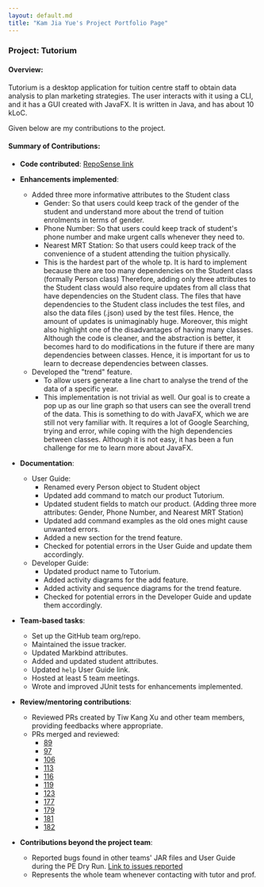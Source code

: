 ```yaml
---
layout: default.md
title: "Kam Jia Yue's Project Portfolio Page"
---
```


### Project: Tutorium

#### Overview:
Tutorium is a desktop application for tuition centre staff to obtain data analysis to plan marketing strategies. The user interacts with it using a CLI, and it has a GUI created with JavaFX. It is written in Java, and has about 10 kLoC.

Given below are my contributions to the project.

#### Summary of Contributions:

* **Code contributed**: [RepoSense link](https://nus-cs2103-ay2324s1.github.io/tp-dashboard/?search=kamjiayue&breakdown=true)

* **Enhancements implemented**:
    * Added three more informative attributes to the Student class
        * Gender: So that users could keep track of the gender of the student and understand more about the trend of tuition enrolments in terms of gender. 
        * Phone Number: So that users could keep track of student's phone number and make urgent calls whenever they need to.
        * Nearest MRT Station: So that users could keep track of the convenience of a student attending the tuition physically.
        * This is the hardest part of the whole tp. It is hard to implement because there are too many dependencies on the Student class (formally Person class)
          Therefore, adding only three attributes to the Student class would also require updates from all class that have dependencies on the Student class. 
          The files that have dependencies to the Student class includes the test files, and also the data files (.json) used by the test files. Hence, the amount
          of updates is unimaginably huge. Moreover, this might also highlight one of the disadvantages of having many classes. Although the code is cleaner,
          and the abstraction is better, it becomes hard to do modifications in the future if there are many dependencies between classes. Hence, it is important
          for us to learn to decrease dependencies between classes.
    * Developed the "trend" feature.
        * To allow users generate a line chart to analyse the trend of the data of a specific year.
        * This implementation is not trivial as well. Our goal is to create a pop up as our line graph so that users can see the overall
          trend of the data. This is something to do with JavaFX, which we are still not very familiar with. It requires a lot of Google Searching, trying and error,
          while coping with the high dependencies between classes. Although it is not easy, it has been a fun challenge for me to learn more about JavaFX.

* **Documentation**:
    * User Guide:
        * Renamed every Person object to Student object
        * Updated add command to match our product Tutorium.
        * Updated student fields to match our product. (Adding three more attributes: Gender, Phone Number, and Nearest MRT Station)
        * Updated add command examples as the old ones might cause unwanted errors.
        * Added a new section for the trend feature.
        * Checked for potential errors in the User Guide and update them accordingly.
    * Developer Guide:
        * Updated product name to Tutorium.
        * Added activity diagrams for the add feature.
        * Added activity and sequence diagrams for the trend feature.
        * Checked for potential errors in the Developer Guide and update them accordingly.

* **Team-based tasks**:
    * Set up the GitHub team org/repo.
    * Maintained the issue tracker.
    * Updated Markbind attributes.
    * Added and updated student attributes.
    * Updated `help` User Guide link.
    * Hosted at least 5 team meetings.
    * Wrote and improved JUnit tests for enhancements implemented.

* **Review/mentoring contributions**:
    * Reviewed PRs created by Tiw Kang Xu and other team members, providing feedbacks where appropriate.
    * PRs merged and reviewed:
        * [89](https://github.com/AY2324S1-CS2103T-W13-2/tp/pull/89)
        * [97](https://github.com/AY2324S1-CS2103T-W13-2/tp/pull/97)
        * [106](https://github.com/AY2324S1-CS2103T-W13-2/tp/pull/106)
        * [113](https://github.com/AY2324S1-CS2103T-W13-2/tp/pull/113)
        * [116](https://github.com/AY2324S1-CS2103T-W13-2/tp/pull/116)
        * [119](https://github.com/AY2324S1-CS2103T-W13-2/tp/pull/119)
        * [123](https://github.com/AY2324S1-CS2103T-W13-2/tp/pull/123)
        * [177](https://github.com/AY2324S1-CS2103T-W13-2/tp/pull/177)
        * [179](https://github.com/AY2324S1-CS2103T-W13-2/tp/pull/179)
        * [181](https://github.com/AY2324S1-CS2103T-W13-2/tp/pull/181)
        * [182](https://github.com/AY2324S1-CS2103T-W13-2/tp/pull/182)

* **Contributions beyond the project team**:
    * Reported bugs found in other teams' JAR files and User Guide during the PE Dry Run. [Link to issues reported](https://github.com/KamJiaYue/ped/issues?q=is:issue+is:open)
    * Represents the whole team whenever contacting with tutor and prof.

